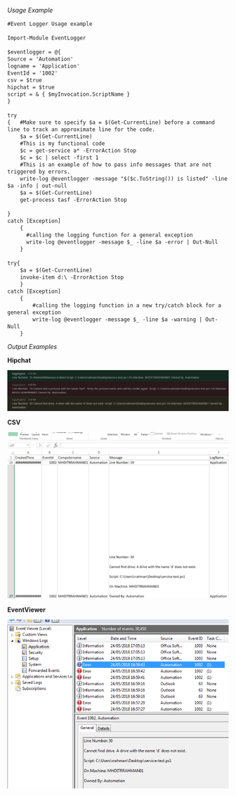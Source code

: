 
<em>Usage Example</em>
```
#Event Logger Usage example

Import-Module EventLogger
 
$eventlogger = @{
Source = 'Automation'
logname = 'Application'
EventId = '1002'
csv = $true
hipchat = $true
script = & { $myInvocation.ScriptName }
}
 
try
{   #Make sure to specify $a = $(Get-CurrentLine) before a command line to track an approximate line for the code.
    $a = $(Get-CurrentLine)
    #This is my functional code
    $c = get-service a* -ErrorAction Stop
    $c = $c | select -first 1
    #This is an example of how to pass info messages that are not triggered by errors.
    write-log @eventlogger -message "$($c.ToString()) is listed" -line $a -info | out-null
    $a = $(Get-CurrentLine)
    get-process tasf -ErrorAction Stop
     
}
catch [Exception]
    {
      #calling the logging function for a general exception
      write-log @eventlogger -message $_ -line $a -error | Out-Null
    }
 
try{
    $a = $(Get-CurrentLine)
    invoke-item d:\ -ErrorAction Stop
    }
catch [Exception]
    {
        #calling the logging function in a new try/catch block for a general exception
        write-log @eventlogger -message $_ -line $a -warning | Out-Null
    }
```
<em>Output Examples</em>

<strong>Hipchat</strong>

![alt text](https://github.com/solarez1/rezwanrahman/blob/master/Hipchat/image2018-5-24_17-0-17.png)

<strong>CSV</strong>

![alt text](https://github.com/solarez1/rezwanrahman/blob/master/Hipchat/image2018-5-24_17-7-7.png)

<strong>EventViewer</strong>
 
![alt text](https://github.com/solarez1/rezwanrahman/blob/master/Hipchat/image2018-5-24_17-8-2.png)
